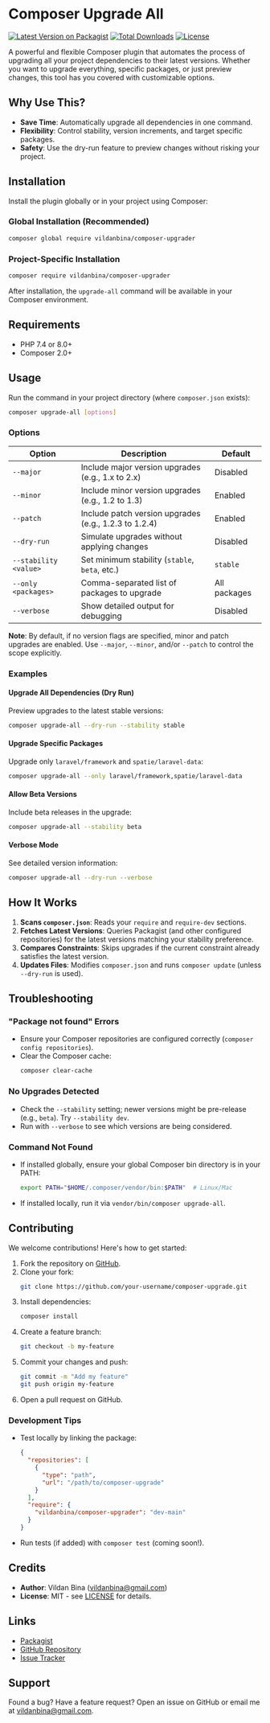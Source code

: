 # Composer Upgrade All

[![Latest Version on Packagist](https://img.shields.io/packagist/v/vildanbina/composer-upgrader.svg?style=flat-square)](https://packagist.org/packages/vildanbina/composer-upgrader)
[![Total Downloads](https://img.shields.io/packagist/dt/vildanbina/composer-upgrader.svg?style=flat-square)](https://packagist.org/packages/vildanbina/composer-upgrader)
[![License](https://img.shields.io/packagist/l/vildanbina/composer-upgrader.svg?style=flat-square)](https://packagist.org/packages/vildanbina/composer-upgrader)

A powerful and flexible Composer plugin that automates the process of upgrading all your project dependencies to their latest versions. Whether you want to upgrade everything, specific packages, or just preview changes, this tool has you covered with customizable options.

## Why Use This?
- **Save Time**: Automatically upgrade all dependencies in one command.
- **Flexibility**: Control stability, version increments, and target specific packages.
- **Safety**: Use the dry-run feature to preview changes without risking your project.

## Installation

Install the plugin globally or in your project using Composer:

### Global Installation (Recommended)
~~~bash
composer global require vildanbina/composer-upgrader
~~~

### Project-Specific Installation
~~~bash
composer require vildanbina/composer-upgrader
~~~

After installation, the `upgrade-all` command will be available in your Composer environment.

## Requirements
- PHP 7.4 or 8.0+
- Composer 2.0+

## Usage
Run the command in your project directory (where `composer.json` exists):

~~~bash
composer upgrade-all [options]
~~~

### Options
| Option                  | Description                                      | Default       |
|-------------------------|--------------------------------------------------|---------------|
| `--major`              | Include major version upgrades (e.g., 1.x to 2.x)| Disabled      |
| `--minor`              | Include minor version upgrades (e.g., 1.2 to 1.3)| Enabled       |
| `--patch`              | Include patch version upgrades (e.g., 1.2.3 to 1.2.4)| Enabled   |
| `--dry-run`            | Simulate upgrades without applying changes      | Disabled      |
| `--stability <value>`  | Set minimum stability (`stable`, `beta`, etc.)  | `stable`      |
| `--only <packages>`    | Comma-separated list of packages to upgrade     | All packages  |
| `--verbose`            | Show detailed output for debugging              | Disabled      |

**Note**: By default, if no version flags are specified, minor and patch upgrades are enabled. Use `--major`, `--minor`, and/or `--patch` to control the scope explicitly.
### Examples

#### Upgrade All Dependencies (Dry Run)
Preview upgrades to the latest stable versions:
~~~bash
composer upgrade-all --dry-run --stability stable
~~~

#### Upgrade Specific Packages
Upgrade only `laravel/framework` and `spatie/laravel-data`:
~~~bash
composer upgrade-all --only laravel/framework,spatie/laravel-data
~~~

#### Allow Beta Versions
Include beta releases in the upgrade:
~~~bash
composer upgrade-all --stability beta
~~~

#### Verbose Mode
See detailed version information:
~~~bash
composer upgrade-all --dry-run --verbose
~~~

## How It Works
1. **Scans `composer.json`**: Reads your `require` and `require-dev` sections.
2. **Fetches Latest Versions**: Queries Packagist (and other configured repositories) for the latest versions matching your stability preference.
3. **Compares Constraints**: Skips upgrades if the current constraint already satisfies the latest version.
4. **Updates Files**: Modifies `composer.json` and runs `composer update` (unless `--dry-run` is used).

## Troubleshooting

### "Package not found" Errors
- Ensure your Composer repositories are configured correctly (`composer config repositories`).
- Clear the Composer cache:
  ~~~bash
  composer clear-cache
  ~~~

### No Upgrades Detected
- Check the `--stability` setting; newer versions might be pre-release (e.g., `beta`). Try `--stability dev`.
- Run with `--verbose` to see which versions are being considered.

### Command Not Found
- If installed globally, ensure your global Composer bin directory is in your PATH:
  ~~~bash
  export PATH="$HOME/.composer/vendor/bin:$PATH"  # Linux/Mac
  ~~~
- If installed locally, run it via `vendor/bin/composer upgrade-all`.

## Contributing
We welcome contributions! Here's how to get started:

1. Fork the repository on [GitHub](https://github.com/vildanbina/composer-upgrader).
2. Clone your fork:
   ~~~bash
   git clone https://github.com/your-username/composer-upgrade.git
   ~~~
3. Install dependencies:
   ~~~bash
   composer install
   ~~~
4. Create a feature branch:
   ~~~bash
   git checkout -b my-feature
   ~~~
5. Commit your changes and push:
   ~~~bash
   git commit -m "Add my feature"
   git push origin my-feature
   ~~~
6. Open a pull request on GitHub.

### Development Tips
- Test locally by linking the package:
  ~~~json
  {
    "repositories": [
      {
        "type": "path",
        "url": "/path/to/composer-upgrade"
      }
    ],
    "require": {
      "vildanbina/composer-upgrader": "dev-main"
    }
  }
  ~~~
- Run tests (if added) with `composer test` (coming soon!).

## Credits
- **Author**: Vildan Bina ([vildanbina@gmail.com](mailto:vildanbina@gmail.com))
- **License**: MIT - see [LICENSE](LICENSE) for details.

## Links
- [Packagist](https://packagist.org/packages/vildanbina/composer-upgrader)
- [GitHub Repository](https://github.com/vildanbina/composer-upgrader)
- [Issue Tracker](https://github.com/vildanbina/composer-upgrader/issues)

## Support
Found a bug? Have a feature request? Open an issue on GitHub or email me at [vildanbina@gmail.com](mailto:vildanbina@gmail.com).
